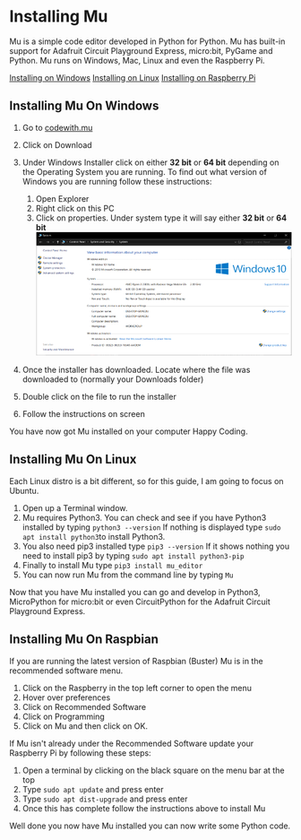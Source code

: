 # Installing Mu

Mu is a simple code editor developed in Python for Python. Mu has built-in support for Adafruit Circuit Playground Express, micro:bit, PyGame and Python. Mu runs on Windows, Mac, Linux and even the Raspberry Pi.

[Installing on Windows](#installing-mu-on-windows)
[Installing on Linux](#installing-mu-on-linux)
[Installing on Raspberry Pi](#installing-mu-on-raspbian)

## Installing Mu On Windows

1. Go to [codewith.mu](https://codewith.mu/)
2. Click on Download
3. Under Windows Installer click on either **32 bit** or **64 bit** depending on the Operating System you are running.
   To find out what version of Windows you are running follow these instructions:
   1. Open Explorer
   2. Right click on this PC
   3. Click on properties. Under system type it will say either **32 bit** or **64 bit** 
   ![system Properties](Images/WindowsSystem.png)  

4. Once the installer has downloaded. Locate where the file was downloaded to (normally your Downloads folder)
5. Double click on the file to run the installer
6. Follow the instructions on screen

You have now got Mu installed on your computer Happy Coding.

## Installing Mu On Linux

Each Linux distro is a bit different, so for this guide, I am going to focus on Ubuntu.

1. Open up a Terminal window.
2. Mu requires Python3. You can check and see if you have Python3 installed by typing ```python3 --version``` If nothing is displayed type ```sudo apt install python3```to install Python3.
3. You also need pip3 installed type ```pip3 --version``` If it shows nothing you need to install pip3 by typing ```sudo apt install python3-pip```
4. Finally to install Mu type ```pip3 install mu_editor```
5. You can now run Mu from the command line by typing ```Mu```

Now that you have Mu installed you can go and develop in Python3, MicroPython for micro:bit or even CircuitPython for the Adafruit Circuit Playground Express.

## Installing Mu On Raspbian

If you are running the latest version of Raspbian (Buster) Mu is in the recommended software menu.

1. Click on the Raspberry in the top left corner to open the menu
2. Hover over preferences
3. Click on Recommended Software
4. Click on Programming
5. Click on Mu and then click on OK.

If Mu isn't already under the Recommended Software update your Raspberry Pi by following these steps:

1. Open a terminal by clicking on the black square on the menu bar at the top
2. Type ```sudo apt update``` and press enter
3. Type ```sudo apt dist-upgrade``` and press enter
4. Once this has complete follow the instructions above to install Mu

Well done you now have Mu installed you can now write some Python code.